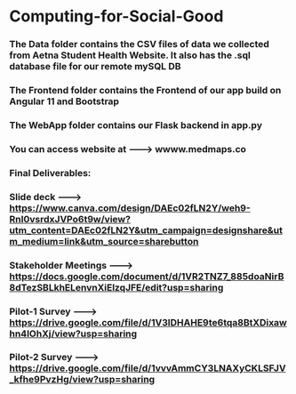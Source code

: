 # Computing-for-Social-Good

### The Data folder contains the CSV files of data we collected from Aetna Student Health Website. It also has the .sql database file for our remote mySQL DB
### The Frontend folder contains the Frontend of our app build on Angular 11 and Bootstrap 
### The WebApp folder contains our Flask backend in app.py

### You can access website at ---> wwww.medmaps.co

###
###
###
###



### Final Deliverables: 

### Slide deck --->  https://www.canva.com/design/DAEc02fLN2Y/weh9-RnI0vsrdxJVPo6t9w/view?utm_content=DAEc02fLN2Y&utm_campaign=designshare&utm_medium=link&utm_source=sharebutton

### Stakeholder Meetings --->  https://docs.google.com/document/d/1VR2TNZ7_885doaNirB8dTezSBLkhELenvnXiElzqJFE/edit?usp=sharing

### Pilot-1 Survey --->  https://drive.google.com/file/d/1V3lDHAHE9te6tqa8BtXDixawhn4lOhXj/view?usp=sharing

### Pilot-2 Survey --->  https://drive.google.com/file/d/1vvvAmmCY3LNAXyCKLSFJV_kfhe9PvzHg/view?usp=sharing

